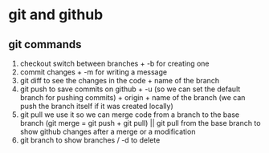 # git and github

## git commands 

1. checkout switch between branches + -b for creating one 
2. commit changes + -m for writing a message 
3. git diff to see the changes in the code + name of the branch 
4. git push to save commits on github + -u (so we can set the default branch for pushing commits) + origin + name of the branch (we can push the branch itself if it was created locally)
5. git pull we use it so we can merge code from a branch to the base branch (git merge = git push + git pull) || git pull from the base branch to show github changes after a merge or a modification 
2. git branch to show branches / -d to delete